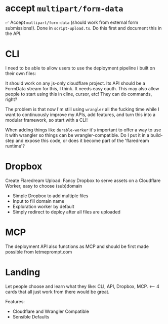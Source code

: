 # accept `multipart/form-data`

✅ Accept `multipart/form-data` (should work from external form submissions!). Done in `script-upload.ts`. Do this first and document this in the API.

# CLI

I need to be able to allow users to use the deployment pipeline i built on their own files:

It should work on any js-only cloudflare project. Its API should be a FormData stream for this, I think. It needs easy oauth. This may also allow people to start using this in cline, cursor, etc! They can do commands, right?

The problem is that now I'm still using `wrangler` all the fucking time while I want to continuously improve my APIs, add features, and turn this into a modular framework, so start with a CLI!

When adding things like `durable-worker` it's important to offer a way to use it with wrangler so things can be wrangler-compatible. Do I put it in a build-step and expose this code, or does it become part of the 'flaredream runtime'?

# Dropbox

Create Flaredream Upload: Fancy Dropbox to serve assets on a Cloudflare Worker, easy to choose (sub)domain

- Simple Dropbox to add multiple files
- Input to fill domain name
- Exploration worker by default
- Simply redirect to deploy after all files are uploaded

# MCP

The deployment API also functions as MCP and should be first made possible from letmeprompt.com

# Landing

Let people choose and learn what they like: CLI, API, Dropbox, MCP. <-- 4 cards that all just work from there would be great.

Features:

- Cloudflare and Wrangler Compatible
- Sensible Defaults
